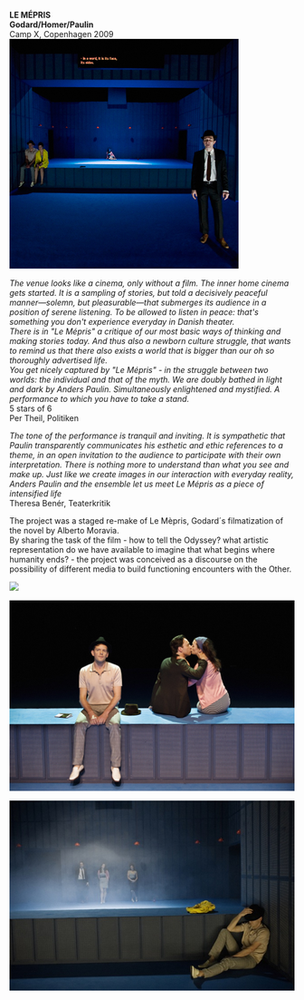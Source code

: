 **LE MÉPRIS**  
**Godard/Homer/Paulin**  
Camp X, Copenhagen 2009  
![](/mepris1.jpg)

*The venue looks like a cinema, only without a film. The inner home cinema gets started. It is a sampling of stories, but told a decisively peaceful manner—solemn, but pleasurable—that submerges its audience in a position of serene listening. To be allowed to listen in peace: that's something you don't experience everyday in Danish theater.  
There is in "Le Mépris" a critique of our most basic ways of thinking and making stories today. And thus also a newborn culture struggle, that wants to remind us that there also exists a world that is bigger than our oh so thoroughly advertised life.  
You get nicely captured by "Le Mépris" - in the struggle between two worlds: the individual and that of the myth. We are doubly bathed in light and dark by Anders Paulin. Simultaneously enlightened and mystified. A performance to which you have to take a stand.*  
5 stars of 6  
Per Theil, Politiken

*The tone of the performance is tranquil and inviting. It is sympathetic that Paulin transparently communicates his esthetic and ethic references to a theme, in an open invitation to the audience to participate with their own interpretation. There is nothing more to understand than what you see and make up. Just like we create images in our interaction with everyday reality, Anders Paulin and the ensemble let us meet Le Mépris as a piece of intensified life*  
Theresa Benér, Teaterkritik

The project was a staged re-make of Le Mèpris, Godard´s filmatization of the novel by Alberto Moravia.  
By sharing the task of the film - how to tell the Odyssey? what artistic representation do we have available to imagine that what begins where humanity ends? - the project was conceived as a discourse on the possibility of different media to build functioning encounters with the Other.

![](/mepris2.jpg)

![](/mepris3.jpg)

![](/mepris4.jpg)


